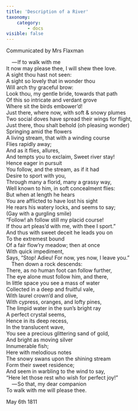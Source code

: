 ```yaml
---
title: 'Description of a River'
taxonomy:
    category:
        - docs
visible: false
---
```


<div class="author">Communicated by Mrs Flaxman</div>

&emsp; — If to walk with me  
It now may please thee, I will shew thee love.  
A sight thou hast not seen:  
A sight so lovely that in wonder thou  
Will arch thy graceful brow:  
Look thou, my gentle bride, towards that path  
Of this so intricate and verdant grove  
Where sit the birds embower’d!  
Just there, where now, with soft & snowy plumes  
Two social doves have spread their wings for flight,  
Just there, thou shalt behold (oh pleasing wonder)  
Springing amid the flowers  
A living stream, that with a winding course  
Flies rapidly away;  
And as it flies, allures,  
And tempts you to exclaim, Sweet river stay!  
Hence eager in pursuit  
You follow, and the stream, as if it had  
Desire to sport with you,  
Through many a florid, many a grassy way,  
Well known to him, in soft concealment flies:  
But when at length he hears  
You are afflicted to have lost his sight  
He rears his watery locks, and seems to say;  
(Gay with a gurgling smile)  
“Follow! ah follow still my placid course!  
If thou art pleas’d with me, with thee I sport.”  
And thus with sweet deceit he leads you on  
To the extremest bound  
Of a fair flow’ry meadow; then at once  
With quick impediment,  
Says, “Stop! Adieu! For now, yes now, I leave you.”  
&emsp;Then down a rock descends:  
There, as no human foot can follow further,  
The eye alone must follow him, and there,  
In little space you see a mass of water  
Collected in a deep and fruitful vale,  
With laurel crown’d and olive,  
With cypress, oranges, and lofty pines,  
The limpid water in the sun’s bright ray  
A perfect crystal seems,  
Hence in its deep recess,  
In the translucent wave,  
You see a precious glittering sand of gold,  
And bright as moving silver  
Innumerable fish;  
Here with melodious notes  
The snowy swans upon the shining stream  
Form their sweet residence;  
And seem in warbling to the wind to say,  
“Here let those rest who wish for perfect joy!”  
&emsp; — So that, my dear companion  
To walk with me will please thee.

May 6th 1811